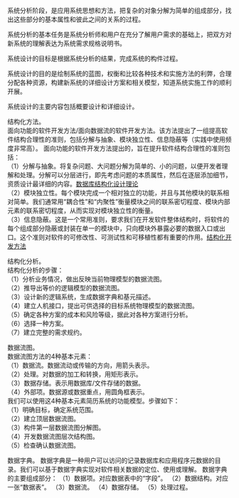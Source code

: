 系统分析阶段，是应用系统思想和方法，把复杂的对象分解为简单的组成部分，找出这些部分的基本属性和彼此之间的关系的过程。

系统分析的基本任务是系统分析师和用户在充分了解用户需求的基础上，把双方对新系统的理解表达为系统需求规格说明书。


系统设计的目标是根据系统分析的结果，完成系统的构件过程。

系统设计的目的是绘制系统的蓝图，权衡和比较各种技术和实施方法的利弊，合理分配各种资源，构建新系统的详细设计方案和相关模型，知道系统实施工作的顺利开展。

系统设计的主要内容包括概要设计和详细设计。

结构化方法。  
面向功能的软件开发方法/面向数据流的软件开发方法。该方法提出了一组提高软件结构合理性的准则，包括分解与抽象、模块独立性、信息隐蔽等（实践中使用频度非常高）。
面向功能的软件开发方法提出的，旨在提升软件结构合理性的准则包括：  
（1）分解与抽象。将复杂问题、大问题分解为简单的、小的问题，以便开发者理解和处理。分解可以分层进行，即先考虑问题的本质属性，然后在逐层添加细节，资质设计最详细的内容。[数据库结构化设计理论](https://blog.csdn.net/weixin_47952712/article/details/109046549)  
（2）模块独立性。每个模块完成一个相对独立的功能，并且与其他模块的联系相对简单。我们通常用“耦合性”和“内聚性”衡量模块之间的联系密切程度、模块内部元素的联系密切程度，从而实现对模块独立性的衡量。  
（3）信息隐蔽。这是一个常用准则，要求我们在开发软件整体结构时，将软件的每个组成部分隐蔽或封装在单一的模块中，只向模块外暴露必要的数据入口或出口。这个准则对软件的可修改性、可测试性和可移植性都有重要的作用。[结构化开发方法](https://blog.csdn.net/qq_38618691/article/details/132069191)  

结构化分析。    
结构化分析的步骤：  
（1）分析业务情况，做出反映当前物理模型的数据流图。  
（2）推导出等价的逻辑模型的数据流图。  
（3）设计新的逻辑系统，生成数据字典和基元描述。  
（4）建立人机接口，提出可供选择的目标系统物理模型的数据流图。  
（5）确定各种方案的成本和风险等级，据此对各种方案进行分析。  
（6）选择一种方案。  
（7）建立完整的需求规约。  

数据流图。  
数据流图方法的4种基本元素：  
（1）数据流。数据流动或传输的方向，用箭头表示。  
（2）处理。对数据的加工和转换，用矩形表示。  
（3）数据存储。表示用数据库/文件存储的数据。  
（4）外部项。数据源或数据重点，用圆角框表示。  
我们可以使用这4种基本元素简历系统的功能模型。步骤如下：  
（1）明确目标，确定系统范围。  
（2）建立顶层数据流图。  
（3）构件第一层数据流图分解图。  
（4）开发数据流图层次结构图。  
（5）检查确认数据流图。  

数据字典。
数据字典是一种用户可以访问的记录数据库和应用程序元数据的目录。我们可以基于数据字典实现对软件相关数据的定位、使用或理解。
数据字典的主要组成部分：
（1）数据项。对应数据表中的“字段”。
（2）数据结构。对应一张“数据表”。
（3）数据流。
（4）数据存储。
（5）处理过程。


